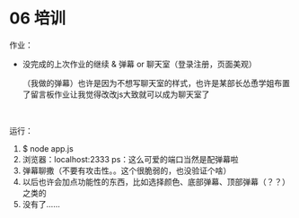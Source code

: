 # 06 培训

作业：

- 没完成的上次作业的继续 & 弹幕 or 聊天室（登录注册，页面美观）

  （我做的弹幕）也许是因为不想写聊天室的样式，也许是某部长怂恿学姐布置了留言板作业让我觉得改改js大致就可以成为聊天室了

  ​



运行：

1. $ node app.js
2. 浏览器：localhost:2333      ps：这么可爱的端口当然是配弹幕啦
3. 弹幕聊撒（不要有攻击性。。这个很脆弱的，也没验证个啥）
4. 以后也许会加点功能性的东西，比如选择颜色、底部弹幕、顶部弹幕（？？）之类的
5. 没有了……